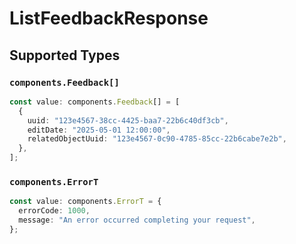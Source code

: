 # ListFeedbackResponse


## Supported Types

### `components.Feedback[]`

```typescript
const value: components.Feedback[] = [
  {
    uuid: "123e4567-38cc-4425-baa7-22b6c40df3cb",
    editDate: "2025-05-01 12:00:00",
    relatedObjectUuid: "123e4567-0c90-4785-85cc-22b6cabe7e2b",
  },
];
```

### `components.ErrorT`

```typescript
const value: components.ErrorT = {
  errorCode: 1000,
  message: "An error occurred completing your request",
};
```

